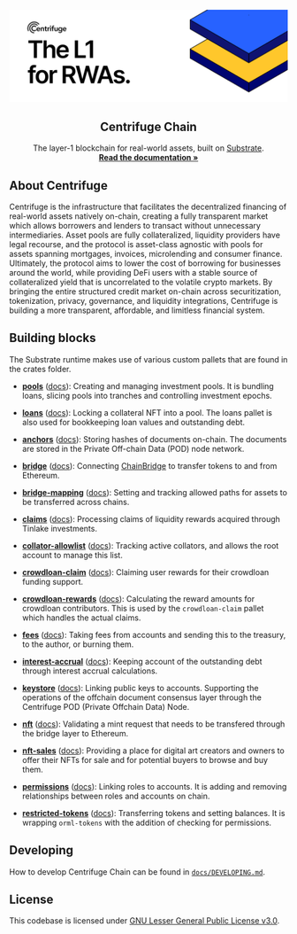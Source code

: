 <p align="center">
  <a href="https://github.com/centrifuge/centrifuge-chain">
    <img alt="Centrifuge" src="/docs/images/banner.png">
  </a>
  <h2 align="center">Centrifuge Chain</h2>

  <p align="center">
    The layer-1 blockchain for real-world assets, built on <a href="https://docs.substrate.io/">Substrate</a>.
    <br />
    <a href="https://docs.centrifuge.io/build/cent-chain/"><strong>Read the documentation »</strong></a>
  </p>
</p>

## About Centrifuge
Centrifuge is the infrastructure that facilitates the decentralized financing of real-world assets natively on-chain, creating a fully transparent market which allows borrowers and lenders to transact without unnecessary intermediaries. Asset pools are fully collateralized, liquidity providers have legal recourse, and the protocol is asset-class agnostic with pools for assets spanning mortgages, invoices, microlending and consumer finance. Ultimately, the protocol aims to lower the cost of borrowing for businesses around the world, while providing DeFi users with a stable source of collateralized yield that is uncorrelated to the volatile crypto markets. By bringing the entire structured credit market on-chain across securitization, tokenization, privacy, governance, and liquidity integrations, Centrifuge is building a more transparent, affordable, and limitless financial system.

## Building blocks
The Substrate runtime makes use of various custom pallets that are found in the crates folder.

- [**pools**](https://github.com/centrifuge/centrifuge-chain/tree/parachain/pallets/pools) ([docs](https://reference.centrifuge.io/pallet_pools/index.html)): Creating and managing investment pools. It is bundling loans, slicing pools into tranches and controlling investment epochs.

- [**loans**](https://github.com/centrifuge/centrifuge-chain/tree/parachain/pallets/loans) ([docs](https://reference.centrifuge.io/pallet_loans/index.html)): Locking a collateral NFT into a pool. The loans pallet is also used for bookkeeping loan values and outstanding debt.

- [**anchors**](https://github.com/centrifuge/centrifuge-chain/tree/parachain/pallets/anchors) ([docs](https://reference.centrifuge.io/pallet_anchors/index.html)): Storing hashes of documents on-chain. The documents are stored in the Private Off-chain Data (POD) node network.

- [**bridge**](https://github.com/centrifuge/centrifuge-chain/tree/parachain/pallets/bridge) ([docs](https://reference.centrifuge.io/pallet_bridge/index.html)): Connecting [ChainBridge](https://github.com/centrifuge/chainbridge-substrate) to transfer tokens to and from Ethereum.

- [**bridge-mapping**](https://github.com/centrifuge/centrifuge-chain/tree/parachain/pallets/bridge-mapping) ([docs](https://reference.centrifuge.io/pallet_bridge_mapping/index.html)): Setting and tracking allowed paths for assets to be transferred across chains.

- [**claims**](https://github.com/centrifuge/centrifuge-chain/tree/parachain/pallets/claims) ([docs](https://reference.centrifuge.io/pallet_claims/index.html)): Processing claims of liquidity rewards acquired through Tinlake investments.

- [**collator-allowlist**](https://github.com/centrifuge/centrifuge-chain/tree/parachain/pallets/collator-allowlist) ([docs](https://reference.centrifuge.io/pallet_collator_allowlist/index.html)): Tracking active collators, and allows the root account to manage this list.

- [**crowdloan-claim**](https://github.com/centrifuge/centrifuge-chain/tree/parachain/pallets/crowdloan-claim) ([docs](https://reference.centrifuge.io/pallet_crowdloan_claim/index.html)): Claiming user rewards for their crowdloan funding support.

- [**crowdloan-rewards**](https://github.com/centrifuge/centrifuge-chain/tree/parachain/pallets/crowdloan-reward) ([docs](https://reference.centrifuge.io/pallet_crowdloan_reward/index.html)): Calculating the reward amounts for crowdloan contributors. This is used by the `crowdloan-claim` pallet which handles the actual claims.

- [**fees**](https://github.com/centrifuge/centrifuge-chain/tree/parachain/pallets/fees) ([docs](https://reference.centrifuge.io/pallet_fees/index.html)): Taking fees from accounts and sending this to the treasury, to the author, or burning them.

- [**interest-accrual**](https://github.com/centrifuge/centrifuge-chain/tree/parachain/pallets/interest-accrual) ([docs](https://reference.centrifuge.io/pallet_interest_accrual/index.html)): Keeping account of the outstanding debt through interest accrual calculations.

- [**keystore**](https://github.com/centrifuge/centrifuge-chain/tree/parachain/pallets/keystore) ([docs](https://reference.centrifuge.io/pallet_keystore/index.html)): Linking public keys to accounts. Supporting the operations of the offchain document consensus layer through the Centrifuge POD (Private Offchain Data) Node.

- [**nft**](https://github.com/centrifuge/centrifuge-chain/tree/parachain/pallets/nft) ([docs](https://reference.centrifuge.io/pallet_nft/index.html)): Validating a mint request that needs to be transfered through the bridge layer to Ethereum.

- [**nft-sales**](https://github.com/centrifuge/centrifuge-chain/tree/parachain/pallets/nft-sales) ([docs](https://reference.centrifuge.io/pallet_nft_sales/index.html)): Providing a place for digital art creators and owners to offer their NFTs for sale and for potential buyers to browse and buy them.

- [**permissions**](https://github.com/centrifuge/centrifuge-chain/tree/parachain/pallets/permissions) ([docs](https://reference.centrifuge.io/pallet_permissions/index.html)): Linking roles to accounts. It is adding and removing relationships between roles and accounts on chain.

- [**restricted-tokens**](https://github.com/centrifuge/centrifuge-chain/tree/parachain/pallets/restricted-tokens) ([docs](https://reference.centrifuge.io/pallet_restricted_tokens/index.html)): Transferring tokens and setting balances. It is wrapping `orml-tokens` with the addition of checking for permissions.

## Developing
How to develop Centrifuge Chain can be found in [`docs/DEVELOPING.md`](docs/DEVELOPING.md).

## License
This codebase is licensed under [GNU Lesser General Public License v3.0](https://github.com/centrifuge/centrifuge-chain/blob/parachain/LICENSE).
